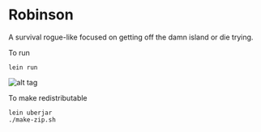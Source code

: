 Robinson
===============

A survival rogue-like focused on getting off the damn island or die trying.


To run

```
lein run
```

![alt tag](https://raw.github.com/aaron-santos/robinson/master/readme-media/video-0-o.gif)

To make redistributable

```
lein uberjar
./make-zip.sh
```
